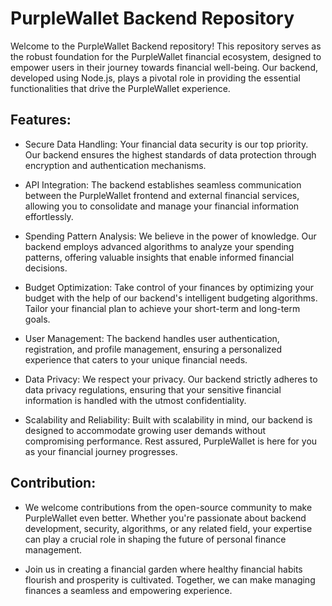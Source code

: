 # PurpleWallet Backend Repository

Welcome to the PurpleWallet Backend repository! This repository serves as the robust foundation for the PurpleWallet financial ecosystem, designed to empower users in their journey towards financial well-being. Our backend, developed using Node.js, plays a pivotal role in providing the essential functionalities that drive the PurpleWallet experience.

## Features:

- Secure Data Handling: Your financial data security is our top priority. Our backend ensures the highest standards of data protection through encryption and authentication mechanisms.

- API Integration: The backend establishes seamless communication between the PurpleWallet frontend and external financial services, allowing you to consolidate and manage your financial information effortlessly.

- Spending Pattern Analysis: We believe in the power of knowledge. Our backend employs advanced algorithms to analyze your spending patterns, offering valuable insights that enable informed financial decisions.

- Budget Optimization: Take control of your finances by optimizing your budget with the help of our backend's intelligent budgeting algorithms. Tailor your financial plan to achieve your short-term and long-term goals.

- User Management: The backend handles user authentication, registration, and profile management, ensuring a personalized experience that caters to your unique financial needs.

- Data Privacy: We respect your privacy. Our backend strictly adheres to data privacy regulations, ensuring that your sensitive financial information is handled with the utmost confidentiality.

- Scalability and Reliability: Built with scalability in mind, our backend is designed to accommodate growing user demands without compromising performance. Rest assured, PurpleWallet is here for you as your financial journey progresses.

## Contribution:

- We welcome contributions from the open-source community to make PurpleWallet even better. Whether you're passionate about backend development, security, algorithms, or any related field, your expertise can play a crucial role in shaping the future of personal finance management.

- Join us in creating a financial garden where healthy financial habits flourish and prosperity is cultivated. Together, we can make managing finances a seamless and empowering experience.